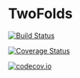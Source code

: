# TwoFolds

[![Build Status](https://travis-ci.org/musm/TwoFolds.jl.svg?branch=master)](https://travis-ci.org/musm/TwoFolds.jl)

[![Coverage Status](https://coveralls.io/repos/musm/TwoFolds.jl/badge.svg?branch=master&service=github)](https://coveralls.io/github/musm/TwoFolds.jl?branch=master)

[![codecov.io](http://codecov.io/github/musm/TwoFolds.jl/coverage.svg?branch=master)](http://codecov.io/github/musm/TwoFolds.jl?branch=master)
